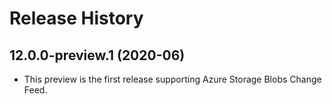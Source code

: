 # Release History

## 12.0.0-preview.1 (2020-06)
- This preview is the first release supporting Azure Storage Blobs Change Feed.